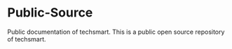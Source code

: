 # Public-Source
Public documentation of techsmart.
This is a public open source repository of techsmart.
